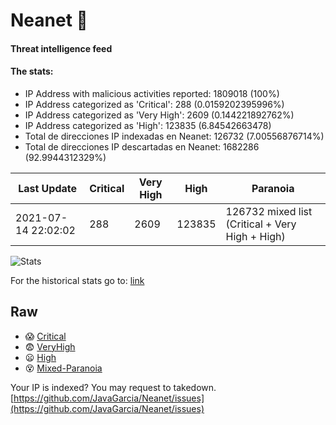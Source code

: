 # Neanet :hocho:
#### Threat intelligence feed
#### The stats:

- IP Address with malicious activities reported: 1809018 (100%)
- IP Address categorized as 'Critical':  288 (0.0159202395996%)
- IP Address categorized as 'Very High':  2609 (0.144221892762%)
- IP Address categorized as 'High':  123835 (6.84542663478)
- Total de direcciones IP indexadas en Neanet:  126732 (7.00556876714%)
- Total de direcciones IP descartadas en Neanet:  1682286 (92.9944312329%)

| Last Update | Critical | Very High | High | Paranoia |
| --- | --- | --- | --- | --- |
| 2021-07-14 22:02:02 | 288 | 2609 | 123835 | 126732 mixed list (Critical + Very High + High)|

![Stats](https://docs.google.com/spreadsheets/d/e/2PACX-1vSnaNMIXVabIpDJjufMlzH7poXnshF3mgd8Is1g9ytUEzVsP5my4Trn8f-xkoLLQ38xpL3HtmUexLo6/pubchart?oid=501124687&format=image)

For the historical stats go to: [link](/stats.csv)
## Raw
- :scream: [Critical](https://raw.githubusercontent.com/JavaGarcia/Neanet/master/blacklists/neanet_critical.txt)
- :fearful: [VeryHigh](https://raw.githubusercontent.com/JavaGarcia/Neanet/master/blacklists/neanet_veryHigh.txtt)
- :frowning: [High](https://raw.githubusercontent.com/JavaGarcia/Neanet/master/blacklists/neanet_high.txt)
- :dizzy_face: [Mixed-Paranoia](https://raw.githubusercontent.com/JavaGarcia/Neanet/master/blacklists/neanet_all.txt)


Your IP is indexed? You may request to takedown. [https://github.com/JavaGarcia/Neanet/issues](https://github.com/JavaGarcia/Neanet/issues)




























































































































































































































































































































































































































































































































































































































































































































































































































































































































































































































































































































































































































































































































































































































































































































































































































































































































































































































































































































































































































































































































































































































































































































































































































































































































































































































































































































































































































































































































































































































































































































































































































































































































































































































































































































































































































































































































































































































































































































































































































































































































































































































































































































































































































































































































































































































































































































































































































































































































































































































































































































































































































































































































































































































































































































































































































































































































































































































































































































































































































































































































































































































































































































































































































































































































































































































































































































































































































































































































































































































































































































































































































































































































































































































































































































































































































































































































































































